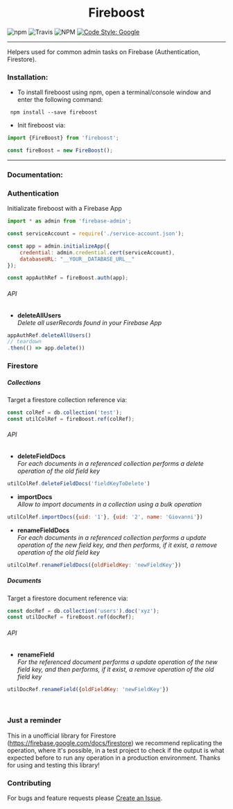 <div align="center">
  <h1>Fireboost</h1>
</div>

![npm](https://img.shields.io/npm/v/fireboost.svg)
![Travis](https://img.shields.io/travis/39ro/fireboost)
![NPM](https://img.shields.io/npm/l/fireboost)
[![Code Style: Google](https://img.shields.io/badge/code%20style-google-blueviolet.svg)](https://github.com/google/gts)

<hr>

Helpers used for common admin tasks on Firebase (Authentication, Firestore).


### Installation:

- To install fireboost using npm, open a terminal/console window and enter the following command:
```
 npm install --save fireboost
```

- Init fireboost via:
```javascript
import {FireBoost} from 'fireboost';

const fireBoost = new FireBoost();
```

<hr>

### Documentation:

### Authentication
Initializate fireboost with a Firebase App
```javascript
import * as admin from 'firebase-admin';

const serviceAccount = require('./service-account.json');

const app = admin.initializeApp({
    credential: admin.credential.cert(serviceAccount),
    databaseURL: "__YOUR__DATABASE_URL__"
});

const appAuthRef = fireBoost.auth(app);
```

###### API

- **deleteAllUsers**<br>
_Delete all userRecords found in your Firebase App_
```javascript
appAuthRef.deleteAllUsers()
// teardown
.then(() => app.delete())
```




### Firestore


##### Collections
Target a firestore collection reference via:
```javascript
const colRef = db.collection('test');
const utilColRef = fireBoost.ref(colRef);
```

###### API

- **deleteFieldDocs**<br>
_For each documents in a referenced collection performs a delete operation of the old field key_
```javascript
utilColRef.deleteFieldDocs('fieldKeyToDelete')
```

- **importDocs**<br>
_Allow to import documents in a collection using a bulk operation_
```javascript
utilColRef.importDocs({uid: '1'}, {uid: '2', name: 'Giovanni'})
```

- **renameFieldDocs**<br>
_For each documents in a referenced collection performs a update operation of the new field key, and then performs, if it exist, a remove operation of the old field key_
```javascript
utilColRef.renameFieldDocs({oldFieldKey: 'newFieldKey'})
```


##### Documents
Target a firestore document reference via:
```javascript
const docRef = db.collection('users').doc('xyz');
const utilDocRef = fireBoost.ref(docRef);
```

###### API

- **renameField**<br>
_For the referenced document performs a update operation of the new field key, and then performs, if it exist, a remove operation of the old field key_
```javascript
utilDocRef.renameField({oldFieldKey: 'newFieldKey'})
```


<br>


### Just a reminder
This in a unofficial library for Firestore (https://firebase.google.com/docs/firestore) we recommend replicating the operation, where it's possible, in a test project to check if the output is what expected before to run any operation in a production environment.
Thanks for using and testing this library!

### Contributing
For bugs and feature requests please [Create an Issue](https://github.com/39ro/fireboost/issues/new).

